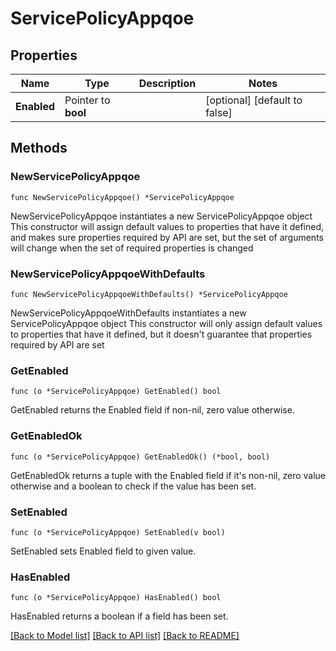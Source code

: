 # ServicePolicyAppqoe

## Properties

Name | Type | Description | Notes
------------ | ------------- | ------------- | -------------
**Enabled** | Pointer to **bool** |  | [optional] [default to false]

## Methods

### NewServicePolicyAppqoe

`func NewServicePolicyAppqoe() *ServicePolicyAppqoe`

NewServicePolicyAppqoe instantiates a new ServicePolicyAppqoe object
This constructor will assign default values to properties that have it defined,
and makes sure properties required by API are set, but the set of arguments
will change when the set of required properties is changed

### NewServicePolicyAppqoeWithDefaults

`func NewServicePolicyAppqoeWithDefaults() *ServicePolicyAppqoe`

NewServicePolicyAppqoeWithDefaults instantiates a new ServicePolicyAppqoe object
This constructor will only assign default values to properties that have it defined,
but it doesn't guarantee that properties required by API are set

### GetEnabled

`func (o *ServicePolicyAppqoe) GetEnabled() bool`

GetEnabled returns the Enabled field if non-nil, zero value otherwise.

### GetEnabledOk

`func (o *ServicePolicyAppqoe) GetEnabledOk() (*bool, bool)`

GetEnabledOk returns a tuple with the Enabled field if it's non-nil, zero value otherwise
and a boolean to check if the value has been set.

### SetEnabled

`func (o *ServicePolicyAppqoe) SetEnabled(v bool)`

SetEnabled sets Enabled field to given value.

### HasEnabled

`func (o *ServicePolicyAppqoe) HasEnabled() bool`

HasEnabled returns a boolean if a field has been set.


[[Back to Model list]](../README.md#documentation-for-models) [[Back to API list]](../README.md#documentation-for-api-endpoints) [[Back to README]](../README.md)



